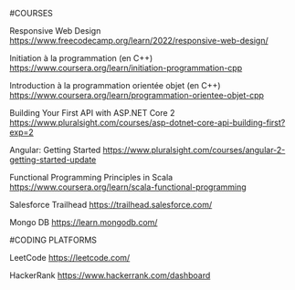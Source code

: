 #COURSES

Responsive Web Design
https://www.freecodecamp.org/learn/2022/responsive-web-design/

Initiation à la programmation (en C++)
https://www.coursera.org/learn/initiation-programmation-cpp

Introduction à la programmation orientée objet (en C++)
https://www.coursera.org/learn/programmation-orientee-objet-cpp

Building Your First API with ASP.NET Core 2
https://www.pluralsight.com/courses/asp-dotnet-core-api-building-first?exp=2

Angular: Getting Started
https://www.pluralsight.com/courses/angular-2-getting-started-update

Functional Programming Principles in Scala
https://www.coursera.org/learn/scala-functional-programming

Salesforce Trailhead
https://trailhead.salesforce.com/

Mongo DB
https://learn.mongodb.com/

#CODING PLATFORMS

LeetCode
https://leetcode.com/

HackerRank
https://www.hackerrank.com/dashboard


